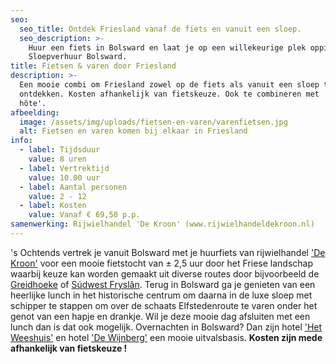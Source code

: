 ```yaml
---
seo:
  seo_title: Ontdek Friesland vanaf de fiets en vanuit een sloep.
  seo_description: >-
    Huur een fiets in Bolsward en laat je op een willekeurige plek oppikken door
    Sloepverhuur Bolsward.
title: Fietsen & varen door Friesland
description: >-
  Een mooie combi om Friesland zowel op de fiets als vanuit een sloep te
  ontdekken. Kosten afhankelijk van fietskeuze. Ook te combineren met 'Boot &
  hôte'.
afbeelding:
  image: /assets/img/uploads/fietsen-en-varen/varenfietsen.jpg
  alt: Fietsen en varen komen bij elkaar in Friesland
info:
  - label: Tijdsduur
    value: 8 uren
  - label: Vertrektijd
    value: 10.00 uur
  - label: Aantal personen
    value: 2 - 12
  - label: Kosten
    value: Vanaf € 69,50 p.p.
samenwerking: Rijwielhandel 'De Kroon' (www.rijwielhandeldekroon.nl)
---
```


's Ochtends vertrek je vanuit Bolsward met je huurfiets van rijwielhandel <a target="_blank" rel="noopener" href="https://rijwielhandeldekroon.nl">'De Kroon'</a>&nbsp;voor een mooie fietstocht van ± 2,5 uur door het Friese landschap waarbij keuze kan worden gemaakt uit diverse routes door bijvoorbeeld de <a target="_blank" rel="noopener" href="https://greidhoeke.com">Greidhoeke</a> of <a target="_blank" rel="noopener" href="https://nl.wikipedia.org/wiki/S%C3%BAdwest-Frysl%C3%A2n">S&uacute;dwest Frysl&acirc;n</a>. Terug in Bolsward ga je genieten van een heerlijke lunch in het historische centrum om daarna in de luxe sloep met schipper te stappen om over de schaats Elfstedenroute te varen onder het genot van een hapje en drankje. Wil je deze mooie dag afsluiten met een lunch dan is dat ook mogelijk. Overnachten in Bolsward? Dan zijn hotel <a target="_blank" rel="noopener" href="http://hotelhetweeshuis.nl">'Het Weeshuis'</a> en hotel <a target="_blank" rel="noopener" href="https://wijnbergbolsward.nl">'De Wijnberg'</a>&nbsp;een mooie uitvalsbasis. **Kosten zijn mede afhankelijk van fietskeuze \!**

&nbsp;
